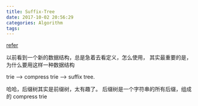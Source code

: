 ```yaml
---
title: Suffix-Tree
date: 2017-10-02 20:56:29
categories: Algorithm
tags:
---
```


[refer](http://www.cnblogs.com/gaochundong/p/suffix_tree.html)

以前看到一个新的数据结构，总是急着去看定义，怎么使用， 其实最重要的是，为什么要用这样一种数据结构

trie --> compress trie --> suffix tree.

哈哈，后缀树其实是前缀树，太有趣了。 后缀树是一个字符串的所有后缀，组成的 compress trie
